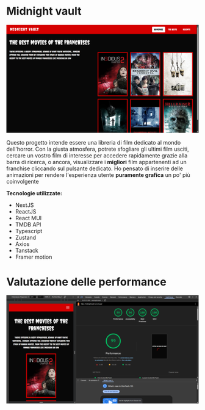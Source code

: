 # Midnight vault

![Alt text](screenshots/Screenshot%20(2).png)

Questo progetto intende essere una libreria di film dedicato al mondo dell'horror. Con la giusta atmosfera, potrete sfogliare gli ultimi film usciti, cercare un vostro film di interesse per accedere rapidamente grazie alla barra di ricerca, o ancora, visualizzare i **migliori** film appartenenti ad un franchise cliccando sul pulsante dedicato. Ho pensato di inserire delle animazioni per rendere l'esperienza utente **puramente grafica** un po' più coinvolgente

**Tecnologie utilizzate:**
- NextJS
- ReactJS
- React MUI
- TMDB API
- Typescript
- Zustand
- Axios
- Tanstack
- Framer motion

# Valutazione delle performance

![Alt text](screenshots/Screenshot%20(1).png)